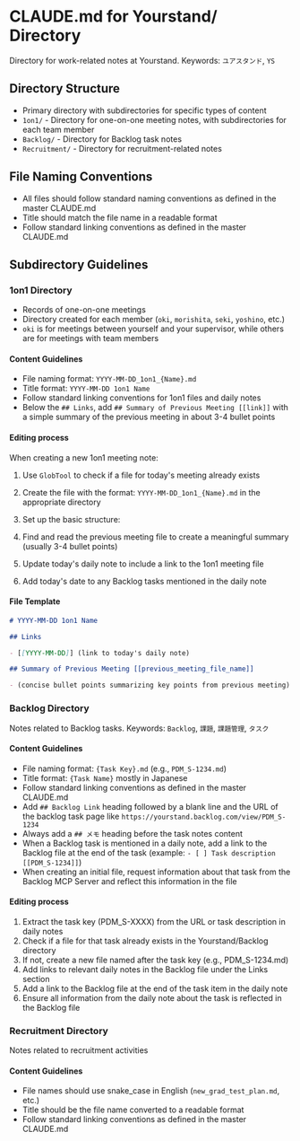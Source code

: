 # CLAUDE.md for Yourstand/ Directory

Directory for work-related notes at Yourstand. Keywords: `ユアスタンド`, `YS`

## Directory Structure

- Primary directory with subdirectories for specific types of content
- `1on1/` - Directory for one-on-one meeting notes, with subdirectories for each team member
- `Backlog/` - Directory for Backlog task notes
- `Recruitment/` - Directory for recruitment-related notes

## File Naming Conventions

- All files should follow standard naming conventions as defined in the master CLAUDE.md
- Title should match the file name in a readable format
- Follow standard linking conventions as defined in the master CLAUDE.md

## Subdirectory Guidelines

### 1on1 Directory

- Records of one-on-one meetings
- Directory created for each member (`oki`, `morishita`, `seki`, `yoshino`, etc.)
- `oki` is for meetings between yourself and your supervisor, while others are for meetings with team members

#### Content Guidelines

- File naming format: `YYYY-MM-DD_1on1_{Name}.md`
- Title format: `YYYY-MM-DD 1on1 Name`
- Follow standard linking conventions for 1on1 files and daily notes
- Below the `## Links`, add `## Summary of Previous Meeting [[link]]` with a simple summary of the previous meeting in about 3-4 bullet points

#### Editing process

When creating a new 1on1 meeting note:

1. Use `GlobTool` to check if a file for today's meeting already exists
2. Create the file with the format: `YYYY-MM-DD_1on1_{Name}.md` in the appropriate directory
3. Set up the basic structure:

4. Find and read the previous meeting file to create a meaningful summary (usually 3-4 bullet points)
5. Update today's daily note to include a link to the 1on1 meeting file
6. Add today's date to any Backlog tasks mentioned in the daily note

#### File Template

```markdown
# YYYY-MM-DD 1on1 Name

## Links

- [[YYYY-MM-DD]] (link to today's daily note)

## Summary of Previous Meeting [[previous_meeting_file_name]]

- (concise bullet points summarizing key points from previous meeting)
```

### Backlog Directory

Notes related to Backlog tasks. Keywords: `Backlog`, `課題`, `課題管理`, `タスク`

#### Content Guidelines

- File naming format: `{Task Key}.md` (e.g., `PDM_S-1234.md`)
- Title format: `{Task Name}` mostly in Japanese
- Follow standard linking conventions as defined in the master CLAUDE.md
- Add `## Backlog Link` heading followed by a blank line and the URL of the backlog task page like `https://yourstand.backlog.com/view/PDM_S-1234`
- Always add a `## メモ` heading before the task notes content
- When a Backlog task is mentioned in a daily note, add a link to the Backlog file at the end of the task (example: `- [ ] Task description [[PDM_S-1234]]`)
- When creating an initial file, request information about that task from the Backlog MCP Server and reflect this information in the file

#### Editing process

1. Extract the task key (PDM_S-XXXX) from the URL or task description in daily notes
2. Check if a file for that task already exists in the Yourstand/Backlog directory
3. If not, create a new file named after the task key (e.g., PDM_S-1234.md)
4. Add links to relevant daily notes in the Backlog file under the Links section
5. Add a link to the Backlog file at the end of the task item in the daily note
6. Ensure all information from the daily note about the task is reflected in the Backlog file

### Recruitment Directory

Notes related to recruitment activities

#### Content Guidelines

- File names should use snake_case in English (`new_grad_test_plan.md`, etc.)
- Title should be the file name converted to a readable format
- Follow standard linking conventions as defined in the master CLAUDE.md
